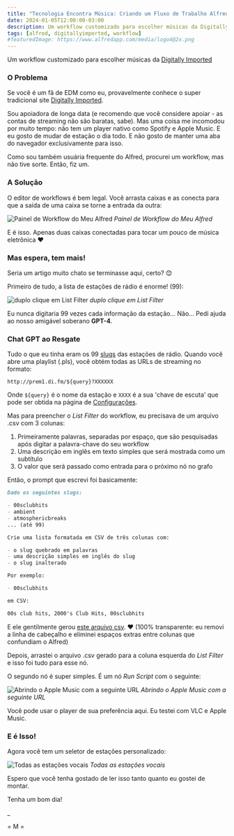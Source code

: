 ```yaml
---
title: "Tecnologia Encontra Música: Criando um Fluxo de Trabalho Alfred Sem Costura para Aficionados de EDM"
date: 2024-01-05T12:00:00-03:00
description: Um workflow customizado para escolher músicas da Digitally Imported
tags: [alfred, digitallyimported, workflow]
#featuredImage: https://www.alfredapp.com/media/logo4@2x.png
---
```


Um workflow customizado para escolher músicas da [Digitally Imported](https://di.fm)

### O Problema

Se você é um fã de EDM como eu, provavelmente conhece o super tradicional site [Digitally Imported](https://di.fm).

Sou apoiadora de longa data (e recomendo que você considere apoiar - as contas de streaming não são baratas, sabe). Mas uma coisa me incomodou por muito tempo: não tem um player nativo como Spotify e Apple Music. E eu gosto de mudar de estação o dia todo. E não gosto de manter uma aba do navegador exclusivamente para isso.

Como sou também usuária frequente do Alfred, procurei um workflow, mas não tive sorte. Então, fiz um.

### A Solução
O editor de workflows é bem legal. Você arrasta caixas e as conecta para que a saída de uma caixa se torne a entrada da outra:

![Painel de Workflow do Meu Alfred](https://dev-to-uploads.s3.amazonaws.com/uploads/articles/4h6d9yvzfkbk3losdov9.png)
*Painel de Workflow do Meu Alfred*

E é isso. Apenas duas caixas conectadas para tocar um pouco de música eletrônica ❤️

### Mas espera, tem mais!
Seria um artigo muito chato se terminasse aqui, certo? 😊

Primeiro de tudo, a lista de estações de rádio é enorme! (99):

![duplo clique em List Filter](https://dev-to-uploads.s3.amazonaws.com/uploads/articles/nb20ohcdidm57m9b5xzu.png)
*duplo clique em List Filter*

Eu nunca digitaria 99 vezes cada informação da estação... Não... Pedi ajuda ao nosso amigável soberano **GPT-4**.

### Chat GPT ao Resgate
Tudo o que eu tinha eram os 99 [slugs](https://pt.wikipedia.org/wiki/Slug_(programação)) das estações de rádio. Quando você abre uma playlist (.pls), você obtém todas as URLs de streaming no formato:

`http://prem1.di.fm/${query}?XXXXXX`

Onde `${query}` é o nome da estação e `XXXX` é a sua 'chave de escuta' que pode ser obtida na página de [Configurações](https://www.di.fm/settings).

Mas para preencher o *List Filter* do workflow, eu precisava de um arquivo .csv com 3 colunas:
1. Primeiramente palavras, separadas por espaço, que são pesquisadas após digitar a palavra-chave do seu workflow
2. Uma descrição em inglês em texto simples que será mostrada como um subtítulo
3. O valor que será passado como entrada para o próximo nó no grafo

Então, o prompt que escrevi foi basicamente:

```markdown
Dado os seguintes slugs:

- 00sclubhits
- ambient
- atmosphericbreaks
... (até 99)

Crie uma lista formatada em CSV de três colunas com:

- o slug quebrado em palavras
- uma descrição simples em inglês do slug
- o slug inalterado

Por exemplo:

- 00sclubhits

em CSV:

00s club hits, 2000's Club Hits, 00sclubhits
```

E ele gentilmente gerou [este arquivo csv](https://gist.github.com/moniquelive/bee80daafd5fb6658e8f3baa5419df57). ❤️ (100% transparente: eu removi a linha de cabeçalho e eliminei espaços extras entre colunas que confundiam o Alfred)

Depois, arrastei o arquivo .csv gerado para a coluna esquerda do *List Filter* e isso foi tudo para esse nó.

O segundo nó é super simples. É um nó *Run Script* com o seguinte:

![Abrindo o Apple Music com a seguinte URL](https://dev-to-uploads.s3.amazonaws.com/uploads/articles/mf69tbqw5z6ryuzqfnqf.png)
*Abrindo o Apple Music com a seguinte URL*

Você pode usar o player de sua preferência aqui. Eu testei com VLC e Apple Music.

### E é Isso!

Agora você tem um seletor de estações personalizado:

![Todas as estações vocais](https://dev-to-uploads.s3.amazonaws.com/uploads/articles/7pg24q1bwwiihjzbz0q0.png)
*Todas as estações vocais*

Espero que você tenha gostado de ler isso tanto quanto eu gostei de montar.

Tenha um bom dia!

_

= M =
